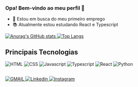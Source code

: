 <link rel="stylesheet" href="https://cdn.jsdelivr.net/gh/devicons/devicon@v2.15.1/devicon.min.css">
          
### Opa! Bem-vindo ao meu perfil 👋

- 💼 Estou em busca do meu primeiro emprego
- 📚 Atualmente estou estudando React e Typescript

<div>
  <a href="https://github.com/anuraghazra/github-readme-stats">
    <img src="https://github-readme-stats.vercel.app/api?username=edmundo-xicara&count_private=true&show_icons=true&theme=tokyonight" alt="Anurag's GitHub stats" />
  </a>
          
  <a href="https://github.com/anuraghazra/github-readme-stats">
    <img src="https://github-readme-stats.vercel.app/api/top-langs/?username=edmundo-xicara&layout=compact&theme=dracula" alt="Top Langs" />
  </a>
</div>

## Principais Tecnologias

<div>
  <img alt="HTML" src="https://img.shields.io/badge/html5-%23E34F26.svg?style=for-the-badge&logo=html5&logoColor=white" />
  <img alt="CSS" src="https://img.shields.io/badge/css3-%231572B6.svg?style=for-the-badge&logo=css3&logoColor=white" />
  <img alt="Javascript" src="https://img.shields.io/badge/javascript-%23323330.svg?style=for-the-badge&logo=javascript&logoColor=%23F7DF1E" />
  <img alt="Typescript" src="https://img.shields.io/badge/typescript-%23007ACC.svg?style=for-the-badge&logo=typescript&logoColor=white" />
  <img alt="React" src="https://img.shields.io/badge/react-%2320232a.svg?style=for-the-badge&logo=react&logoColor=%2361DAFB" />
  <img alt="Python" src="https://img.shields.io/badge/python-3670A0?style=for-the-badge&logo=python&logoColor=ffdd54" />
</div>

##

<div>
  <a href="mailto:piresnetoedmundo@gmail.com">
    <img src="https://img.shields.io/badge/Gmail-D14836?style=for-the-badge&logo=gmail&logoColor=white" alt="GMAIL" />
  </a>
  
  <a href="https://www.linkedin.com/in/edmundo-pires-12ab89237/">
    <img src="https://img.shields.io/badge/linkedin-%230077B5.svg?style=for-the-badge&logo=linkedin&logoColor=white" alt="Linkedin" />
  </a>
  
  <a href="https://www.instagram.com/edmundo_xicara/">
    <img src="https://img.shields.io/badge/Instagram-%23E4405F.svg?style=for-the-badge&logo=Instagram&logoColor=white" alt="Instagram" />
  </a>
</div>
